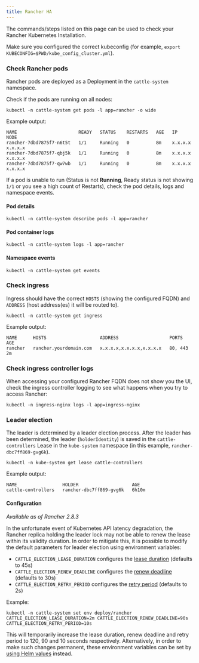 ```yaml
---
title: Rancher HA
---
```


<head>
  <link rel="canonical" href="https://ranchermanager.docs.rancher.com/troubleshooting/other-troubleshooting-tips/rancher-ha"/>
</head>

The commands/steps listed on this page can be used to check your Rancher Kubernetes Installation.

Make sure you configured the correct kubeconfig (for example, `export KUBECONFIG=$PWD/kube_config_cluster.yml`).

### Check Rancher pods

Rancher pods are deployed as a Deployment in the `cattle-system` namespace.

Check if the pods are running on all nodes:

```
kubectl -n cattle-system get pods -l app=rancher -o wide
```

Example output:

```
NAME                       READY   STATUS    RESTARTS   AGE   IP          NODE
rancher-7dbd7875f7-n6t5t   1/1     Running   0          8m    x.x.x.x     x.x.x.x
rancher-7dbd7875f7-qbj5k   1/1     Running   0          8m    x.x.x.x     x.x.x.x
rancher-7dbd7875f7-qw7wb   1/1     Running   0          8m    x.x.x.x     x.x.x.x
```

If a pod is unable to run (Status is not **Running**, Ready status is not showing `1/1` or you see a high count of Restarts), check the pod details, logs and namespace events.

#### Pod details

```
kubectl -n cattle-system describe pods -l app=rancher
```

#### Pod container logs

```
kubectl -n cattle-system logs -l app=rancher
```

#### Namespace events

```
kubectl -n cattle-system get events
```

### Check ingress

Ingress should have the correct `HOSTS` (showing the configured FQDN) and `ADDRESS` (host address(es) it will be routed to).

```
kubectl -n cattle-system get ingress
```

Example output:

```
NAME      HOSTS                    ADDRESS                   PORTS     AGE
rancher   rancher.yourdomain.com   x.x.x.x,x.x.x.x,x.x.x.x   80, 443   2m
```

### Check ingress controller logs

When accessing your configured Rancher FQDN does not show you the UI, check the ingress controller logging to see what happens when you try to access Rancher:

```
kubectl -n ingress-nginx logs -l app=ingress-nginx
```

### Leader election

The leader is determined by a leader election process. After the leader has been determined, the leader (`holderIdentity`) is saved in the `cattle-controllers` Lease in the `kube-system` namespace (in this example, `rancher-dbc7ff869-gvg6k`).

```
kubectl -n kube-system get lease cattle-controllers
```

Example output:

```
NAME                 HOLDER                    AGE
cattle-controllers   rancher-dbc7ff869-gvg6k   6h10m
```

#### Configuration

_Available as of Rancher 2.8.3_

In the unfortunate event of Kubernetes API latency degradation, the Rancher replica holding the leader lock may not be able to renew the lease within its validity duration.
In order to mitigate this, it is possible to modify the default parameters for leader election using environment variables:
- `CATTLE_ELECTION_LEASE_DURATION` configures the [lease duration](https://pkg.go.dev/k8s.io/client-go/tools/leaderelection#LeaderElectionConfig.LeaseDuration) (defaults to 45s)
- `CATTLE_ELECTION_RENEW_DEADLINE` configures the [renew deadline](https://pkg.go.dev/k8s.io/client-go/tools/leaderelection#LeaderElectionConfig.RenewDeadline) (defaults to 30s)
- `CATTLE_ELECTION_RETRY_PERIOD` configures the [retry period](https://pkg.go.dev/k8s.io/client-go/tools/leaderelection#LeaderElectionConfig.RetryPeriod) (defaults to 2s)

Example:
```
kubectl -n cattle-system set env deploy/rancher CATTLE_ELECTION_LEASE_DURATION=2m CATTLE_ELECTION_RENEW_DEADLINE=90s CATTLE_ELECTION_RETRY_PERIOD=10s
```
This will temporarily increase the lease duration, renew deadline and retry period to 120, 90 and 10 seconds respectively.
Alternatively, in order to make such changes permanent, these environment variables can be set by [using Helm values](../../getting-started/installation-and-upgrade/installation-references/helm-chart-options.md#setting-extra-environment-variables) instead.
